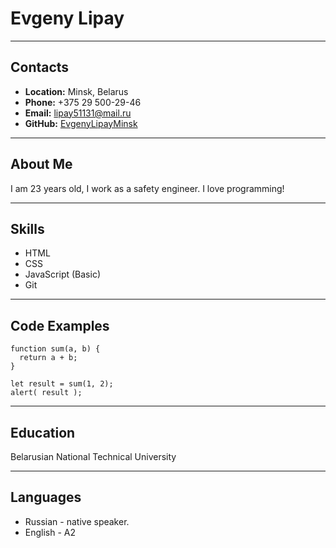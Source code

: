 # Evgeny Lipay
***
## Contacts
* __Location:__ Minsk, Belarus
* __Phone:__ +375 29 500-29-46
* __Email:__ lipay51131@mail.ru
* __GitHub:__ [EvgenyLipayMinsk](https://github.com/EvgenyLipayMinsk) 
***
## About Me
I am 23 years old, I work as a safety engineer. I love programming!
***
## Skills
* HTML
* CSS
* JavaScript (Basic)
* Git
***
## Code Examples
```
function sum(a, b) {
  return a + b;
}

let result = sum(1, 2);
alert( result );
```
***
## Education
Belarusian National Technical University
***
## Languages
* Russian - native speaker.
* English - A2

